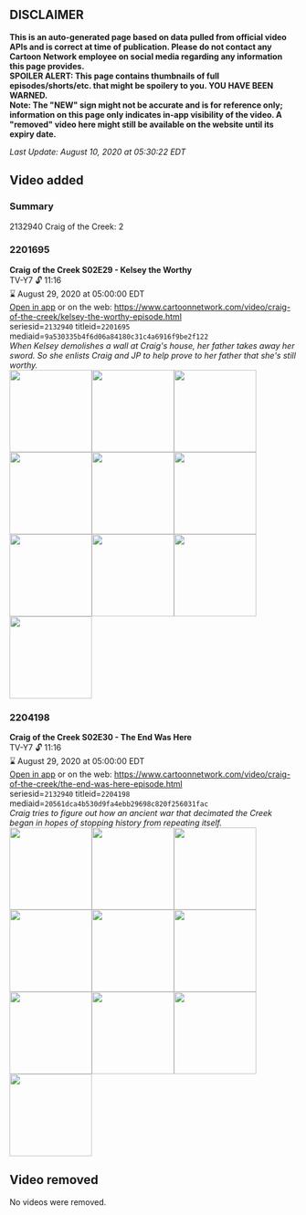 ## DISCLAIMER
**This is an auto-generated page based on data pulled from official video APIs and is correct at time of publication. Please do not contact any Cartoon Network employee on social media regarding any information this page provides.**  
**SPOILER ALERT: This page contains thumbnails of full episodes/shorts/etc. that might be spoilery to you. YOU HAVE BEEN WARNED.**  
**Note: The "NEW" sign might not be accurate and is for reference only; information on this page only indicates in-app visibility of the video. A "removed" video here might still be available on the website until its expiry date.**  

_Last Update: August 10, 2020 at 05:30:22 EDT_
## Video added
### Summary
2132940 Craig of the Creek: 2  
### 2201695
**Craig of the Creek S02E29 - Kelsey the Worthy**  
TV-Y7 🔓 11:16  
⌛ August 29, 2020 at 05:00:00 EDT  
[Open in app](https://tinyurl.com/y7y29zj8) or on the web: https://www.cartoonnetwork.com/video/craig-of-the-creek/kelsey-the-worthy-episode.html  
seriesid=`2132940` titleid=`2201695` mediaid=`9a530335b4f6d06a84180c31c4a6916f9be2f122`  
_When Kelsey demolishes a wall at Craig's house, her father takes away her sword. So she enlists Craig and JP to help prove to her father that she's still worthy._  
<a href="https://s3.amazonaws.com/cartoonorchestrator/2201695_001_1280x720.jpg"><img src="https://s3.amazonaws.com/cartoonorchestrator/2201695_001_640x360.jpg" height="144px" /></a><a href="https://s3.amazonaws.com/cartoonorchestrator/2201695_002_1280x720.jpg"><img src="https://s3.amazonaws.com/cartoonorchestrator/2201695_002_640x360.jpg" height="144px" /></a><a href="https://s3.amazonaws.com/cartoonorchestrator/2201695_003_1280x720.jpg"><img src="https://s3.amazonaws.com/cartoonorchestrator/2201695_003_640x360.jpg" height="144px" /></a><a href="https://s3.amazonaws.com/cartoonorchestrator/2201695_004_1280x720.jpg"><img src="https://s3.amazonaws.com/cartoonorchestrator/2201695_004_640x360.jpg" height="144px" /></a><a href="https://s3.amazonaws.com/cartoonorchestrator/2201695_005_1280x720.jpg"><img src="https://s3.amazonaws.com/cartoonorchestrator/2201695_005_640x360.jpg" height="144px" /></a><a href="https://s3.amazonaws.com/cartoonorchestrator/2201695_006_1280x720.jpg"><img src="https://s3.amazonaws.com/cartoonorchestrator/2201695_006_640x360.jpg" height="144px" /></a><a href="https://s3.amazonaws.com/cartoonorchestrator/2201695_007_1280x720.jpg"><img src="https://s3.amazonaws.com/cartoonorchestrator/2201695_007_640x360.jpg" height="144px" /></a><a href="https://s3.amazonaws.com/cartoonorchestrator/2201695_008_1280x720.jpg"><img src="https://s3.amazonaws.com/cartoonorchestrator/2201695_008_640x360.jpg" height="144px" /></a><a href="https://s3.amazonaws.com/cartoonorchestrator/2201695_009_1280x720.jpg"><img src="https://s3.amazonaws.com/cartoonorchestrator/2201695_009_640x360.jpg" height="144px" /></a><a href="https://s3.amazonaws.com/cartoonorchestrator/2201695_010_1280x720.jpg"><img src="https://s3.amazonaws.com/cartoonorchestrator/2201695_010_640x360.jpg" height="144px" /></a>
### 2204198
**Craig of the Creek S02E30 - The End Was Here**  
TV-Y7 🔓 11:16  
⌛ August 29, 2020 at 05:00:00 EDT  
[Open in app](https://tinyurl.com/ydha87nz) or on the web: https://www.cartoonnetwork.com/video/craig-of-the-creek/the-end-was-here-episode.html  
seriesid=`2132940` titleid=`2204198` mediaid=`20561dca4b530d9fa4ebb29698c820f256031fac`  
_Craig tries to figure out how an ancient war that decimated the Creek began in hopes of stopping history from repeating itself._  
<a href="https://s3.amazonaws.com/cartoonorchestrator/2204198_001_1280x720.jpg"><img src="https://s3.amazonaws.com/cartoonorchestrator/2204198_001_640x360.jpg" height="144px" /></a><a href="https://s3.amazonaws.com/cartoonorchestrator/2204198_002_1280x720.jpg"><img src="https://s3.amazonaws.com/cartoonorchestrator/2204198_002_640x360.jpg" height="144px" /></a><a href="https://s3.amazonaws.com/cartoonorchestrator/2204198_003_1280x720.jpg"><img src="https://s3.amazonaws.com/cartoonorchestrator/2204198_003_640x360.jpg" height="144px" /></a><a href="https://s3.amazonaws.com/cartoonorchestrator/2204198_004_1280x720.jpg"><img src="https://s3.amazonaws.com/cartoonorchestrator/2204198_004_640x360.jpg" height="144px" /></a><a href="https://s3.amazonaws.com/cartoonorchestrator/2204198_005_1280x720.jpg"><img src="https://s3.amazonaws.com/cartoonorchestrator/2204198_005_640x360.jpg" height="144px" /></a><a href="https://s3.amazonaws.com/cartoonorchestrator/2204198_006_1280x720.jpg"><img src="https://s3.amazonaws.com/cartoonorchestrator/2204198_006_640x360.jpg" height="144px" /></a><a href="https://s3.amazonaws.com/cartoonorchestrator/2204198_007_1280x720.jpg"><img src="https://s3.amazonaws.com/cartoonorchestrator/2204198_007_640x360.jpg" height="144px" /></a><a href="https://s3.amazonaws.com/cartoonorchestrator/2204198_008_1280x720.jpg"><img src="https://s3.amazonaws.com/cartoonorchestrator/2204198_008_640x360.jpg" height="144px" /></a><a href="https://s3.amazonaws.com/cartoonorchestrator/2204198_009_1280x720.jpg"><img src="https://s3.amazonaws.com/cartoonorchestrator/2204198_009_640x360.jpg" height="144px" /></a><a href="https://s3.amazonaws.com/cartoonorchestrator/2204198_010_1280x720.jpg"><img src="https://s3.amazonaws.com/cartoonorchestrator/2204198_010_640x360.jpg" height="144px" /></a>
## Video removed
No videos were removed.  

